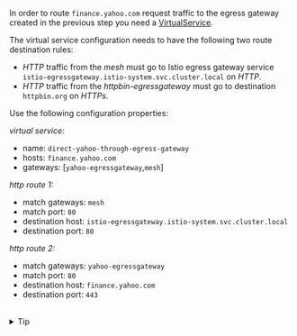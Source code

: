 In order to route `finance.yahoo.com` request traffic to the egress gateway created in the previous step
you need a [VirtualService](https://istio.io/latest/docs/reference/config/networking/virtual-service/).


The virtual service configuration needs to have the following two route destination rules:
- *HTTP* traffic from the *mesh* must go to Istio egress gateway service `istio-egressgateway.istio-system.svc.cluster.local` on *HTTP*.
- *HTTP* traffic from the *httpbin-egressgateway* must go to destination `httpbin.org` on *HTTPs*.


Use the following configuration properties:

*virtual service:*
- name: `direct-yahoo-through-egress-gateway`
- hosts: `finance.yahoo.com`
- gateways: \[`yahoo-egressgateway`,`mesh`\]

*http route 1:*
- match gateways: `mesh`
- match port: `80`
- destination host: `istio-egressgateway.istio-system.svc.cluster.local`
- destination port: `80`

*http route 2:*
- match gateways: `yahoo-egressgateway`
- match port: `80`
- destination host: `finance.yahoo.com`
- destination port: `443`


<br>
<details><summary>Tip</summary>

```plain
apiVersion: networking.istio.io/v1alpha3
kind: VirtualService
metadata:
  name: // TODO
spec:
  hosts:
  - // TODO
  gateways:
  - // TODO
  - // TODO
  http:
  - match:
    - gateways:
      - // TODO
      port: // TODO
    route:
    - destination:
        host: // TODO
        subset: // TODO
        port:
          number: // TODO
  - match:
    - gateways:
      - // TODO
      port: // TODO
    route:
    - destination:
        host: // TODO
        port:
          number: // TODO
```{{copy}}
</details>

<br>
<details><summary>Solution</summary>

```plain
apiVersion: networking.istio.io/v1alpha3
kind: VirtualService
metadata:
  name: direct-yahoo-through-egress-gateway
spec:
  hosts:
  - finance.yahoo.com
  gateways:
  - yahoo-egressgateway
  - mesh
  http:
  - match:
    - gateways:
      - mesh
      port: 80
    route:
    - destination:
        host: istio-egressgateway.istio-system.svc.cluster.local
        port:
          number: 80
  - match:
    - gateways:
      - yahoo-egressgateway
      port: 80
    route:
    - destination:
        host: finance.yahoo.com
        port:
          number: 443
```{{copy}}
</details>